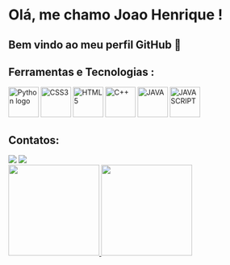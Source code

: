 # Olá, me chamo Joao Henrique ! 
## Bem vindo ao meu perfil GitHub 👋


## Ferramentas e Tecnologias :

<p align="left">
  <img src="https://cdn.jsdelivr.net/gh/devicons/devicon@latest/icons/python/python-original-wordmark.svg" height="60" alt="Python logo"/>
  <img src="https://cdn.jsdelivr.net/gh/devicons/devicon@latest/icons/css3/css3-original-wordmark.svg" height="60" alt = "CSS3" />
  <img src="https://cdn.jsdelivr.net/gh/devicons/devicon@latest/icons/html5/html5-plain-wordmark.svg"  height="60" alt = "HTML5"  />
  <img src="https://cdn.jsdelivr.net/gh/devicons/devicon@latest/icons/cplusplus/cplusplus-original.svg" height="60" alt = "C++" />
  <img src="https://cdn.jsdelivr.net/gh/devicons/devicon@latest/icons/java/java-original-wordmark.svg" height="60" alt = "JAVA" />
  <img src="https://cdn.jsdelivr.net/gh/devicons/devicon@latest/icons/javascript/javascript-original.svg" height="60" alt = "JAVASCRIPT"/>
          
          
          
          
          
</p>


## Contatos:
<div>
<a href = "mailto:contato@joaohenriqueaw2004@gmail.com"><img loading="lazy" src="https://img.shields.io/badge/Gmail-D14836?style=for-the-badge&logo=gmail&logoColor=white" target="_blank"></a>
<a href="https://www.linkedin.com/in/jo%C3%A3o-henrique-angelieri-wolf-377124254" target="_blank"><img loading="lazy" src="https://img.shields.io/badge/-LinkedIn-%230077B5?style=for-the-badge&logo=linkedin&logoColor=white" target="_blank"></a>   
</div>        

<div>
<a href="https://github.com/Joao-Angel">
<img loading="lazy" height="180em" src="https://github-readme-stats.vercel.app/api/top-langs/?username=Joao-Angel&layout=compact&langs_count=7&theme=dracula"/>
<img loading="lazy" height="180em" src="https://github-readme-stats.vercel.app/api?username=Joao-Angel&show_icons=true&theme=dracula&include_all_commits=true&count_private=true"/>
</div>





